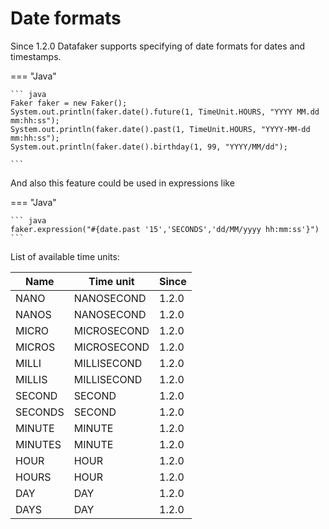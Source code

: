 # Date formats

Since 1.2.0 Datafaker supports specifying of date formats for dates and timestamps.


=== "Java"

    ``` java 
    Faker faker = new Faker();
    System.out.println(faker.date().future(1, TimeUnit.HOURS, "YYYY MM.dd mm:hh:ss");
    System.out.println(faker.date().past(1, TimeUnit.HOURS, "YYYY-MM-dd mm:hh:ss");
    System.out.println(faker.date().birthday(1, 99, "YYYY/MM/dd");

    ```

And also this feature could be used in expressions like

=== "Java"

    ``` java 
    faker.expression("#{date.past '15','SECONDS','dd/MM/yyyy hh:mm:ss'}")
    ```

List of available time units:

| Name    | Time unit   | Since |
|---------|-------------|-------|
| NANO    | NANOSECOND  | 1.2.0 |
| NANOS   | NANOSECOND  | 1.2.0 |
| MICRO   | MICROSECOND | 1.2.0 |
| MICROS  | MICROSECOND | 1.2.0 |
| MILLI   | MILLISECOND | 1.2.0 |
| MILLIS  | MILLISECOND | 1.2.0 |
| SECOND  | SECOND      | 1.2.0 |
| SECONDS | SECOND      | 1.2.0 |
| MINUTE  | MINUTE      | 1.2.0 |
| MINUTES | MINUTE      | 1.2.0 |
| HOUR    | HOUR        | 1.2.0 |
| HOURS   | HOUR        | 1.2.0 |
| DAY     | DAY         | 1.2.0 |
| DAYS    | DAY         | 1.2.0 |
